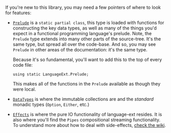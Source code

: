 If you're new to this library, you may need a few pointers of where to look for features:

  * [`Prelude`](Prelude/index.html) is a 
    `static partial class`, this type is loaded with functions for constructing the key data types, as well 
    as many of the things you'd expect in a functional programming language's prelude.  Note, the `Prelude` type
    extends into many other parts of the source-tree.  It's the same type, but spread all over the code-base.
    And so, you may see `Prelude` in other areas of the documentation: it's the same type.
    
    Because it's so fundamental, you'll want to add this to the top of every code file:

        using static LanguageExt.Prelude;

    This makes all of the functions in the `Prelude` available as though they were local.         

  * [`DataTypes`](DataTypes/index.html) is 
    where the  immutable collections are and the _standard_ monadic types (`Option`, `Either`, etc.)
  * [`Effects`](Effects/index.html) is where the
    pure IO functionality of language-ext resides.  It is also where you'll find the `Pipes` compositional streaming
    functionality.  To understand more about how to deal with side-effects, [check the wiki](https://github.com/louthy/language-ext/wiki/How-to-deal-with-side-effects).
  
  

